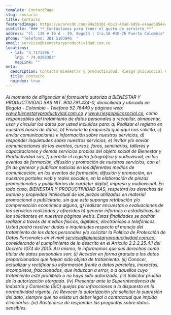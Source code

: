 ```yaml
---
template: ContactPage
slug: contacto
title: Contacto
featuredImage: https://ucarecdn.com/99a3b301-6bc3-48ad-bd56-e4aaeb854e43/
subtitle: "### **_Contáctanos para tener el gusto de servirte_**"
address: "Cl. 138 # 10 A - 39, Bogotá | Cra.18 #1E-76 Puerto Colombia"
phone: "Teléfono: 301 5103946  "
email: servicio@bienestaryproductividad.com.co
locations:
  - lat: "4.7171396 "
    lng: " 74.0368383"
    mapLink: ""
meta:
  description: Contacto Bienestar y productividad, Riesgo psicosocial Colombia.
  title: Contacto
  noindex: true
---
```

###### Al momento de diligenciar el formulario autoriza a BIENESTAR Y PRODUCTIVIDAD SAS NIT. 900.791.434-0, domiciliada y ubicada en Bogotá - Colombia - Teléfono 52 76449 y páginas web: www.bienestaryproductiviad.com.co y www.riesgopsicosocial.co, como responsables del tratamiento de datos personales a recopilar, almacenar, usar y circular los datos por usted incluidos para: a) Realizar el registro en nuestras bases de datos, b) Enviarle la propuesta que aquí nos solicita, c) enviar comunicaciones e información sobre nuestros servicios, d) responder inquietudes sobre nuestros servicios, e) invitar y/o enviar comunicaciones de los eventos, cursos, foros, seminarios, talleres y capacitaciones y demás servicios propios del objeto social de Bienestar y Productividad sas, f) permitir el registro fotográfico y audiovisual, en los eventos de formación, difusión y promoción de nuestros servicios, con el fin de generar y publicar noticias en los diferentes medios de comunicación, en los eventos de formación, difusión y promoción, en nuestros portales web y redes sociales, en la elaboración de piezas promocionales y publicitarias de carácter digital, impreso y audiovisual. En todo caso, BIENESTAR Y PRODUCTIVIDAD SAS, respetará los derechos de autoría y propiedad intelectual de las piezas utilizadas en material promocional o publicitario, sin que esto suponga retribución y/o compensación económica alguna, g) realizar encuestas o evaluaciones de los servicios realizados y ofrecidos h) generar informes o estadísticas de los solicitantes en nuestras páginas web’s. Estas finalidades se podrán realizar a través de medios físicos, digitales, electrónicos o telefónicos. Usted podrá resolver dudas o inquietudes respecto al manejo del tratamiento de los datos personales y/o solicitar la Política de Protección de Datos Personales en el mail servicio@bienestaryproductividad.com.co; considerando el cumplimiento de lo descrito en el Artículo 2.2.2.25.4.1 del Decreto 1074 de 2015. Así mismo, le informamos que sus derechos como titular de datos personales son: (i) Acceder en forma gratuita a los datos proporcionados que hayan sido objeto de tratamiento. (ii) Conocer, actualizar y rectificar su información frente a datos parciales, inexactos, incompletos, fraccionados, que induzcan a error, o a aquellos cuyo tratamiento esté prohibido o no haya sido autorizado. (iii) Solicitar prueba de la autorización otorgada. (iv) Presentar ante la Superintendencia de Industria y Comercio (SIC) quejas por infracciones a lo dispuesto en la normatividad vigente. (v) Revocar la autorización y/o solicitar la supresión del dato, siempre que no exista un deber legal o contractual que impida eliminarlos. (vi) Abstenerse de responder las preguntas sobre datos sensibles.